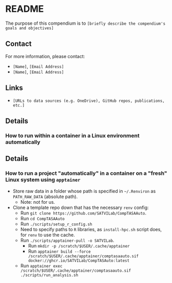 # README


The purpose of this compendium is to
`[briefly describe the compendium's goals and objectives]`

## Contact

For more information, please contact:
- `[Name]`, `[Email Address]`
- `[Name]`, `[Email Address]`

## Links

- `[URLs to data sources (e.g. OneDrive), GitHub repos, publications, etc.]`

## Details

### How to run within a container in a Linux environment automatically

## Details

### How to run a project "automatically" in a container on a "fresh" Linux system using `apptainer`

<!--
- Ensure that `"$HOME"/dotfiles/install-hpc.sh` has been run:
  - Will need to mimick these settings
!-->
- Store raw data in a folder whose path is specified in `~/.Renviron` as `PATH_RAW_DATA` (absolute path).
  - Note: not for us.
- Clone a template repo down that has the necessary `renv` config:
    - Run `git clone https://github.com/SATVILab/CompTASAAuto`.
    - Run `cd CompTASAAuto`
    - Run `./scripts/setup_r_config.sh`
     - Need to specify paths to `R` libraries, as `install-hpc.sh` script does, for `renv` to use the cache.
    - Run `./scripts/apptainer-pull -o SATVILab`.
      - Run `mkdir -p /scratch/$USER/.cache/apptainer`
      - Run `apptainer build --force /scratch/$USER/.cache/apptainer/comptasaauto.sif docker://ghcr.io/SATVILab/CompTASAuto:latest`
    - Run `apptainer exec /scratch/$USER/.cache/apptainer/comptasaauto.sif ./scripts/run_analysis.sh`
